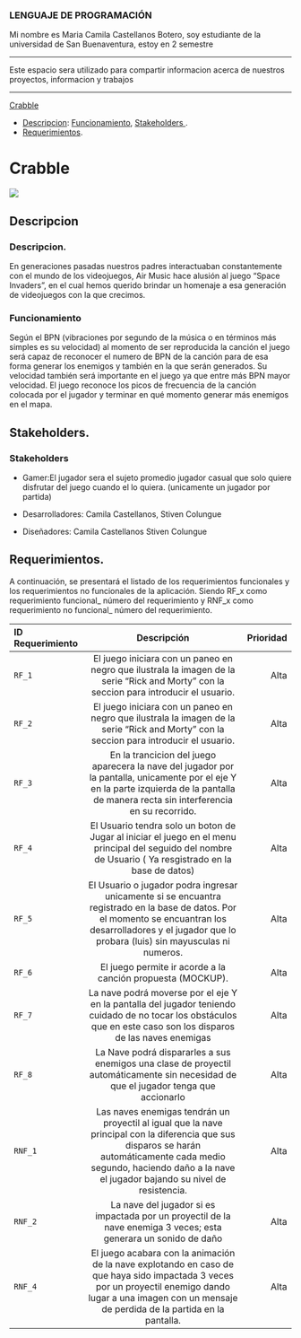 ### LENGUAJE DE PROGRAMACIÓN

Mi nombre es Maria Camila Castellanos Botero, soy estudiante de la universidad de San Buenaventura, estoy en 2 semestre 

****
Este espacio sera utilizado para compartir informacion acerca de nuestros proyectos, informacion y trabajos 
****

[Crabble](#Crabble)
- [Descripcion](#Descripcion):
[Funcionamiento](#Funcionamiento),
[ Stakeholders ](#Stakeholders).
- [Requerimientos](#Requerimientos).


# Crabble

![](https://www.google.com.co/url?sa=i&url=https%3A%2F%2Fwww.trecebits.com%2F2020%2F01%2F02%2F10-videojuegos-que-no-puedes-perderte-este-2020%2F&psig=AOvVaw2RbzEw_A3JW5Ij53lbxNew&ust=1588298265754000&source=images&cd=vfe&ved=0CAIQjRxqFwoTCIC3hKWGj-kCFQAAAAAdAAAAABAD)


## Descripcion

### Descripcion.
En generaciones pasadas nuestros padres interactuaban constantemente con el mundo de los videojuegos, Air Music hace alusión al juego “Space Invaders”, en el cual hemos querido brindar un homenaje a esa generación de videojuegos con la que crecimos.
### Funcionamiento
Según el BPN (vibraciones por segundo de la música o en términos más simples es su velocidad) al momento de ser reproducida la canción el juego será capaz de reconocer el numero de BPN de la canción para de esa forma generar los enemigos y también en la que serán generados. Su velocidad también será importante en el juego ya que entre más BPN mayor velocidad. 
El juego reconoce los picos de frecuencia de la canción colocada por el jugador y terminar en qué momento generar más enemigos en el mapa.


## Stakeholders.

### Stakeholders 

- Gamer:El jugador sera el sujeto promedio jugador casual que solo quiere disfrutar del juego cuando el lo quiera. (unicamente un jugador por partida)

- Desarrolladores: Camila Castellanos, Stiven Colungue
- Diseñadores: Camila Castellanos Stiven Colungue 


## Requerimientos.

A continuación, se presentará el listado de los requerimientos funcionales y los requerimientos no funcionales de la aplicación. Siendo RF_x como requerimiento funcional_ número del requerimiento y RNF_x como requerimiento no funcional_ número del requerimiento.

| ID Requerimiento | Descripción  | Prioridad |
| :------------ |:---------------:| -----:|
| `RF_1` |El juego iniciara con un paneo en negro que ilustrala la imagen de la serie “Rick and Morty” con la seccion para introducir el usuario. | Alta |
| `RF_2` |El juego iniciara con un paneo en negro que ilustrala la imagen de la serie “Rick and Morty” con la seccion para introducir el usuario.|Alta|
|`RF_3`|En la trancicion del juego aparecera la nave del jugador por la pantalla, unicamente por el eje Y en la parte izquierda de la pantalla de manera recta sin interferencia en su recorrido.|Alta|
|`RF_4`|El Usuario tendra solo un boton de Jugar al iniciar el juego en el menu principal del seguido del nombre de Usuario ( Ya resgistrado en la base de datos)|Alta|
|`RF_5`|El Usuario o jugador podra ingresar unicamente si se encuantra registrado en la base de datos. Por el momento se encuantran los desarrolladores y el jugador que lo probara (luis) sin mayusculas ni numeros.| Alta|
|`RF_6`|El juego permite ir acorde a la canción propuesta (MOCKUP).|Alta|
|`RF_7`|La nave podrá moverse por el eje Y en la pantalla del jugador teniendo cuidado de no tocar los obstáculos que en este caso son los disparos de las naves enemigas|Alta|
|`RF_8`|La Nave podrá dispararles a sus enemigos una clase de proyectil automáticamente sin necesidad de que el jugador tenga que accionarlo|Alta|
|`RNF_1`|Las naves enemigas tendrán un proyectil al igual que la nave principal con la diferencia que sus disparos se harán automáticamente cada medio segundo, haciendo daño a la nave el jugador bajando su nivel de resistencia.|Alta|
|`RNF_2`|La nave del jugador si es impactada por un proyectil de la nave enemiga 3 veces; esta generara un sonido de daño|Alta|
|`RNF_4`|El juego acabara con la animación de la nave explotando en caso de que haya sido impactada 3 veces por un proyectil enemigo dando lugar a una imagen con un mensaje de perdida de la partida en la pantalla. |Alta|

